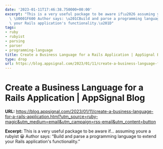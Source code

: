 ```yaml
---
date: '2023-01-11T17:46:38.750000+00:00'
excerpt: "This is a very useful package to be aware if\u2026 assuming youre a rubyist\
  \ \U0001F600 Author says: \u201CBuild and parse a programming language to extend\
  \ your Rails application's functionality.\u201D"
tags:
- ruby
- rubyist
- parsing
- parser
- programming-language
title: Create a Business Language for a Rails Application | AppSignal Blog
type: drop
url: https://blog.appsignal.com/2023/01/11/create-a-business-language-for-a-rails-application.html?utm_source=ruby-magic&utm_medium=email&utm_campaign=rss-email&utm_content=button
---
```


# Create a Business Language for a Rails Application | AppSignal Blog

**URL:** https://blog.appsignal.com/2023/01/11/create-a-business-language-for-a-rails-application.html?utm_source=ruby-magic&utm_medium=email&utm_campaign=rss-email&utm_content=button

**Excerpt:** This is a very useful package to be aware if… assuming youre a rubyist 😀 Author says: “Build and parse a programming language to extend your Rails application's functionality.”
